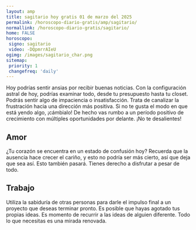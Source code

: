 ```yaml
---
layout: amp
title: sagitario hoy gratis 01 de marzo del 2025 
permalink: /horoscopo-diario-gratis/amp/sagitario/
normallink: /horoscopo-diario-gratis/sagitario/
home: FALSE
horoscopo:
 signo: sagitario
 video: -DQpmrrAIeU
ogimg: /images/sagitario_char.png
sitemap:
 priority: 1
 changefreq: 'daily'
---
```



Hoy podrías sentir ansias por recibir buenas noticias. Con la configuración astral de hoy, podrías examinar todo, desde tu presupuesto hasta tu closet. Podrás sentir algo de impaciencia o insatisfacción. Trata de canalizar la frustración hacia una dirección más positiva. Si no te gusta el modo en que está yendo algo, ¡cámbialo! De hecho vas rumbo a un período positivo de crecimiento con múltiples oportunidades por delante. ¡No te desalientes!

## Amor

¿Tu corazón se encuentra en un estado de confusión hoy? Recuerda que la ausencia hace crecer el cariño, y esto no podría ser más cierto, así que deja que sea así. Esto también pasará.  Tienes derecho a disfrutar a pesar de todo.

## Trabajo

Utiliza la sabiduría de otras personas para darle el impulso final a un proyecto que deseas terminar pronto. Es posible que hayas agotado tus propias ideas. Es momento de recurrir a las ideas de alguien diferente. Todo lo que necesitas es una mirada renovada.